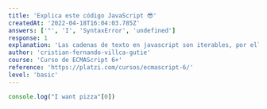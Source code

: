 ```yaml
---
title: 'Explica este código JavaScript 😎'
createdAt: '2022-04-18T16:04:03.785Z'
answers: ['"', 'I', 'SyntaxError', 'undefined']
response: 1
explanation: 'Las cadenas de texto en javascript son iterables, por ello, al igual que con los arreglos es posible acceder a sus caracteres individuales con la notación de corchetes.'
author: 'cristian-fernando-villca-gutie'
course: 'Curso de ECMAScript 6+'
reference: 'https://platzi.com/cursos/ecmascript-6/'
level: 'basic'
---
```

```javascript
console.log("I want pizza"[0])
```